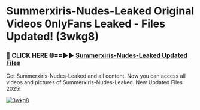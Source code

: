 # Summerxiris-Nudes-Leaked Original Videos 0nlyFans Leaked - Files Updated! (3wkg8)

<h3>🔴 CLICK HERE 🌐==►► <a href="https://tinyurl.com/5h6xmrr3" rel="nofollow">Summerxiris-Nudes-Leaked Updated Files</a></h3>

Get Summerxiris-Nudes-Leaked and all content. Now you can access all videos and pictures of Summerxiris-Nudes-Leaked. New Updated Files 2025!

[![3wkg8](https://i.imgur.com/KVD873Z.gif)](https://tinyurl.com/5h6xmrr3)

